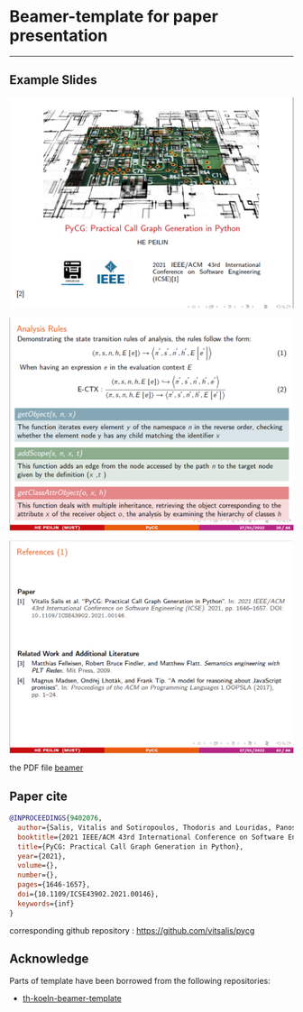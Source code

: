 # Beamer-template for paper presentation 
---------------------------------------------
## Example Slides

![](./images/titlepage.png)

![](./images/picture2.png)

![](./images/reference.png)

the PDF file [beamer](./beamer.pdf)
## Paper cite
```bibtex
@INPROCEEDINGS{9402076,
  author={Salis, Vitalis and Sotiropoulos, Thodoris and Louridas, Panos and Spinellis, Diomidis and Mitropoulos, Dimitris},
  booktitle={2021 IEEE/ACM 43rd International Conference on Software Engineering (ICSE)}, 
  title={PyCG: Practical Call Graph Generation in Python}, 
  year={2021},
  volume={},
  number={},
  pages={1646-1657},
  doi={10.1109/ICSE43902.2021.00146},
  keywords={inf}
}
```
corresponding github repository : https://github.com/vitsalis/pycg

## Acknowledge
Parts of template have been borrowed from the following repositories:
- [th-koeln-beamer-template](https://github.com/drocheam/th-koeln-beamer-template)
